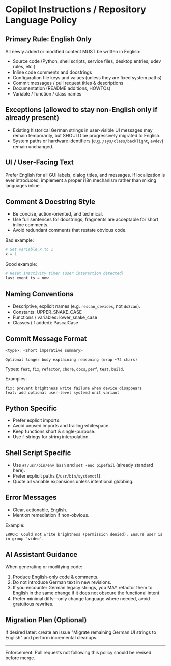 # Copilot Instructions / Repository Language Policy

## Primary Rule: English Only
All newly added or modified content MUST be written in English:
- Source code (Python, shell scripts, service files, desktop entries, udev rules, etc.)
- Inline code comments and docstrings
- Configuration file keys and values (unless they are fixed system paths)
- Commit messages / pull request titles & descriptions
- Documentation (README additions, HOWTOs)
- Variable / function / class names

## Exceptions (allowed to stay non-English only if already present)
- Existing historical German strings in user-visible UI messages may remain temporarily, but SHOULD be progressively migrated to English.
- System paths or hardware identifiers (e.g. `/sys/class/backlight`, `evdev`) remain unchanged.

## UI / User-Facing Text
Prefer English for all GUI labels, dialog titles, and messages. If localization is ever introduced, implement a proper i18n mechanism rather than mixing languages inline.

## Comment & Docstring Style
- Be concise, action-oriented, and technical.
- Use full sentences for docstrings; fragments are acceptable for short inline comments.
- Avoid redundant comments that restate obvious code.

Bad example:
```python
# Set variable x to 1
x = 1
```
Good example:
```python
# Reset inactivity timer (user interaction detected)
last_event_ts = now
```

## Naming Conventions
- Descriptive, explicit names (e.g. `rescan_devices`, not `doScan`).
- Constants: UPPER_SNAKE_CASE
- Functions / variables: lower_snake_case
- Classes (if added): PascalCase

## Commit Message Format
```
<type>: <short imperative summary>

Optional longer body explaining reasoning (wrap ~72 chars)
```
Types: `feat`, `fix`, `refactor`, `chore`, `docs`, `perf`, `test`, `build`.

Examples:
```
fix: prevent brightness write failure when device disappears
feat: add optional user-level systemd unit variant
```

## Python Specific
- Prefer explicit imports.
- Avoid unused imports and trailing whitespace.
- Keep functions short & single-purpose.
- Use f-strings for string interpolation.

## Shell Script Specific
- Use `#!/usr/bin/env bash` and `set -euo pipefail` (already standard here).
- Prefer explicit paths (`/usr/bin/systemctl`).
- Quote all variable expansions unless intentional globbing.

## Error Messages
- Clear, actionable, English.
- Mention remediation if non-obvious.

Example:
```
ERROR: Could not write brightness (permission denied). Ensure user is in group 'video'.
```

## AI Assistant Guidance
When generating or modifying code:
1. Produce English-only code & comments.
2. Do not introduce German text in new revisions.
3. If you encounter German legacy strings, you MAY refactor them to English in the same change if it does not obscure the functional intent.
4. Prefer minimal diffs—only change language where needed, avoid gratuitous rewrites.

## Migration Plan (Optional)
If desired later: create an issue "Migrate remaining German UI strings to English" and perform incremental cleanups.

---
Enforcement: Pull requests not following this policy should be revised before merge.

